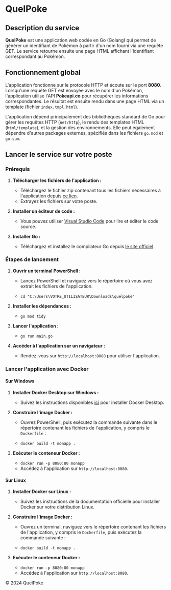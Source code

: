 # QuelPoke

## Description du service

**QuelPoke** est une application web codée en Go (Golang) qui permet de générer un identifiant de Pokémon à partir d'un nom fourni via une requête GET. Le service retourne ensuite une page HTML affichant l'identifiant correspondant au Pokémon.

## Fonctionnement global

L'application fonctionne sur le protocole HTTP et écoute sur le port **8080**. Lorsqu'une requête GET est envoyée avec le nom d'un Pokémon, l'application utilise l'API **Pokeapi.co** pour récupérer les informations correspondantes. Le résultat est ensuite rendu dans une page HTML via un template (fichier `index.tmpl.html`).

L'application dépend principalement des bibliothèques standard de Go pour gérer les requêtes HTTP (`net/http`), le rendu des templates HTML (`html/template`), et la gestion des environnements. Elle peut également dépendre d'autres packages externes, spécifiés dans les fichiers `go.mod` et `go.sum`.

## Lancer le service sur votre poste

### Prérequis

1. **Télécharger les fichiers de l'application :**
   - Téléchargez le fichier zip contenant tous les fichiers nécessaires à l'application depuis [ce lien](https://storage.googleapis.com/quelpoke/quelpoke.zip).
   - Extrayez les fichiers sur votre poste.

2. **Installer un éditeur de code :**
   - Vous pouvez utiliser [Visual Studio Code](https://code.visualstudio.com/Download) pour lire et éditer le code source.

3. **Installer Go :**
   - Téléchargez et installez le compilateur Go depuis [le site officiel](https://go.dev/dl/).

### Étapes de lancement

1. **Ouvrir un terminal PowerShell :**
   - Lancez PowerShell et naviguez vers le répertoire où vous avez extrait les fichiers de l'application.

   - `cd "C:\Users\VOTRE_UTILISATEUR\Downloads\quelpoke"`

2. **Installer les dépendances :**
   - `go mod tidy`

3. **Lancer l'application :**
   - `go run main.go`

4. **Accéder à l'application sur un navigateur :**
   - Rendez-vous sur `http://localhost:8080` pour utiliser l'application.

### Lancer l'application avec Docker

#### Sur Windows

1. **Installer Docker Desktop sur Windows :**
   - Suivez les instructions disponibles [ici](https://docs.docker.com/desktop/install/windows-install/) pour installer Docker Desktop.

2. **Construire l'image Docker :**
   - Ouvrez PowerShell, puis exécutez la commande suivante dans le répertoire contenant les fichiers de l'application, y compris le `Dockerfile` :

   - `docker build -t monapp .`

3. **Exécuter le conteneur Docker :**
   - `docker run -p 8080:80 monapp`
   - Accédez à l'application sur `http://localhost:8080`.

#### Sur Linux

1. **Installer Docker sur Linux :**
   - Suivez les instructions de la documentation officielle pour installer Docker sur votre distribution Linux.

2. **Construire l'image Docker :**
   - Ouvrez un terminal, naviguez vers le répertoire contenant les fichiers de l'application, y compris le `Dockerfile`, puis exécutez la commande suivante :

   - `docker build -t monapp .`

3. **Exécuter le conteneur Docker :**
   - `docker run -p 8080:80 monapp`
   - Accédez à l'application sur `http://localhost:8080`.

© 2024 QuelPoke
